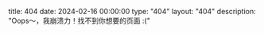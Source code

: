 title: 404
date: 2024-02-16 00:00:00
type: "404"
layout: "404"
description: "Oops～，我崩溃力！找不到你想要的页面 :("



